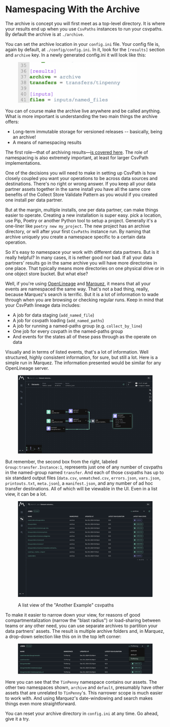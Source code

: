 # Namespacing With the Archive

The archive is concept you will first meet as a top-level directory. It is where your results end up when you use `CsvPaths` instances to run your csvpaths. By default the archive is at `./archive`.

You can set the archive location in your `config.ini` file. Your config file is, again by default, at `./config/config.ini`. In it, look for the `[results]` section and `archive` key. In a newly generated config.ini it will look like this:&#x20;

<figure><img src="../.gitbook/assets/config-archive.png" alt="" width="375"><figcaption></figcaption></figure>

You can of course make the archive live anywhere and be called anything. What is more important is understanding the two main things the archive offers:&#x20;

* Long-term immutable storage for versioned releases -- basically, being an archive!
* A means of namespacing results

The first role—that of archiving results—[is covered here](data-validation-files-and-storage/where-do-i-find-results.md). The role of namespacing is also extremely important, at least for larger CsvPath implementations.&#x20;

One of the decisions you will need to make in setting up CsvPath is how closely coupled you want your operations to be across data sources and destinations. There's no right or wrong answer. If you keep all your data partner assets together in the same install you have all the same core benefits of the Collect Store Validate Pattern as you would if  you created one install per data partner.&#x20;

But at the margin, multiple installs, one per data partner, can make things easier to operate. Creating a new installation is super easy. pick a location, use Pip, Poetry or another Python tool to setup a project. Generally it's a one-liner like `poetry new my_project`. The new project has an archive directory, or will after your first `CsvPaths` instance run. By naming that archive uniquely you create a namespace specific to a certain data operation.

So it's easy to namespace your work with different data partners. But is it really helpful? In many cases, it is nether good nor bad. If all your data partners' results go in the same archive you will have more directories in one place. That typically means more directories on one physical drive or in one object store bucket. But what else?&#x20;

Well, if you're using [OpenLineage](https://openlineage.io/) and [Marquez](https://github.com/MarquezProject/marquez), it means that all your events are namespaced the same way. That's not a bad thing, really, because Marquez's search is terrific. But it is a lot of information to wade through when you are browsing or checking regular runs. Keep in mind that your CsvPath lineage data includes:&#x20;

* A job for data staging (`add_named_file`)
* A job for csvpath loading (`add_named_paths`)
* A job for running a named-paths group (e.g. `collect_by_line`)
* One job for every csvpath in the named-paths group
* And events for the states all of these pass through as the operate on data

Visually and in terms of listed events, that's a lot of information. Well structured, highly consistent information, for sure, but still a lot. Here is a simple run in Marquez. The information presented would be similar for any OpenLineage server.

<figure><img src="../.gitbook/assets/openlineage-view.png" alt=""><figcaption></figcaption></figure>

But remember, the second box from the right, labeled `Group:transfer.Instance:1`, represents just one of any number of csvpaths in the named-group named `transfer`. And each of those csvpaths has up to six standard output files (`data.csv`, `unmatched.csv`, `errors.json`, `vars.json`, `printouts.txt`, `meta.json`), a `manifest.json`, and any number of ad hoc transfer destinations. All of which will be viewable in the UI. Even in a list view, it can be a lot.

<figure><img src="../.gitbook/assets/marquez-list-view.png" alt=""><figcaption><p>A list view of the "Another Example" csvpaths</p></figcaption></figure>

To make it easier to narrow down your view, for reasons of good compartmentalization (narrow the "blast radius") or load-sharing between teams or any other need, you can use separate archives to partition your data partners' assets. The result is multiple archive folders and, in Marquez, a drop-down selection like this on in the top left corner:

<figure><img src="../.gitbook/assets/marquez-selecting-namespace.png" alt=""><figcaption></figcaption></figure>

Here you can see that the `TinPenny` namespace contains our assets. The other two namespaces shown, `archive` and `default`, presumably have other assets that are unrelated to `TinPenny`'s. This narrower scope is much easier to work with. And using Marquez's date-windowing and search makes things even more straightforward.&#x20;

You can reset your archive directory in `config.ini` at any time. Go ahead, give it a try.
